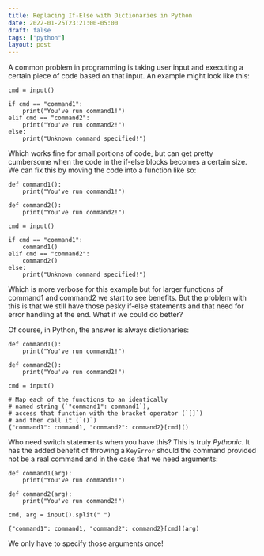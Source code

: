 ```yaml
---
title: Replacing If-Else with Dictionaries in Python
date: 2022-01-25T23:21:00-05:00
draft: false
tags: ["python"]
layout: post
---
```


A common problem in programming is taking user input and
executing a certain piece of code based on that input.
An example might look like this:

```python3
cmd = input()

if cmd == "command1":
    print("You've run command1!")
elif cmd == "command2":
    print("You've run command2!")
else:
    print("Unknown command specified!")
```

Which works fine for small portions of code, but can get pretty
cumbersome when the code in the if-else blocks becomes a certain
size. We can fix this by moving the code into a function like so:

```python3
def command1():
    print("You've run command1!")

def command2():
    print("You've run command2!")

cmd = input()

if cmd == "command1":
    command1()
elif cmd == "command2":
    command2()
else:
    print("Unknown command specified!")
```

Which is more verbose for this example but for larger functions
of command1 and command2 we start to see benefits. But the problem
with this is that we still have those pesky if-else statements and
that need for error handling at the end. What if we could do better?

Of course, in Python, the answer is always dictionaries:

```python3
def command1():
    print("You've run command1!")

def command2():
    print("You've run command2!")

cmd = input()

# Map each of the functions to an identically
# named string (`"command1": command1`),
# access that function with the bracket operator (`[]`)
# and then call it (`()`)
{"command1": command1, "command2": command2}[cmd]()
```

Who need switch statements when you have this?
This is truly *Pythonic*. It has the added benefit of throwing
a `KeyError` should the command provided not be a real command
and in the case that we need arguments:

```python3
def command1(arg):
    print("You've run command1!")

def command2(arg):
    print("You've run command2!")

cmd, arg = input().split(" ")

{"command1": command1, "command2": command2}[cmd](arg)
```

We only have to specify those arguments once!
